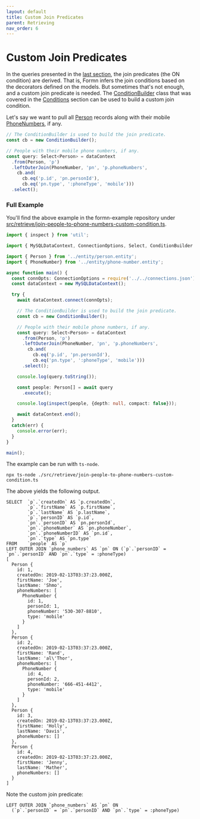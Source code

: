 ```yaml
---
layout: default
title: Custom Join Predicates
parent: Retrieving
nav_order: 6
---
```


# Custom Join Predicates

In the queries presented in the [last section](./joining.html), the join
predicates (the ON condition) are derived.  That is, Formn infers the join
conditions based on the decorators defined on the models.  But sometimes that's
not enough, and a custom join predicate is needed.  The
[ConditionBuilder](../../api-doc/latest/classes/conditionbuilder.html) class
that was covered in the [Conditions](./conditions.html) section can be used to
build a custom join condition.

Let's say we want to pull all
[Person](https://github.com/benbotto/formn-example/blob/master/src/entity/person.entity.ts)
records along with their mobile
[PhoneNumbers](https://github.com/benbotto/formn-example/blob/master/src/entity/phone-number.entity.ts),
if any.

```typescript
// The ConditionBuilder is used to build the join predicate.
const cb = new ConditionBuilder();

// People with their mobile phone numbers, if any.
const query: Select<Person> = dataContext
  .from(Person, 'p')
  .leftOuterJoin(PhoneNumber, 'pn', 'p.phoneNumbers',
    cb.and(
      cb.eq('p.id', 'pn.personId'),
      cb.eq('pn.type', ':phoneType', 'mobile')))
  .select();
```

### Full Example

You'll find the above example in the formn-example repository under
[src/retrieve/join-people-to-phone-numbers-custom-condition.ts](https://github.com/benbotto/formn-example/blob/master/src/retrieve/join-people-to-phone-numbers-custom-condition.ts).

```typescript
import { inspect } from 'util';

import { MySQLDataContext, ConnectionOptions, Select, ConditionBuilder } from 'formn';

import { Person } from '../entity/person.entity';
import { PhoneNumber} from '../entity/phone-number.entity';

async function main() {
  const connOpts: ConnectionOptions = require('../../connections.json');
  const dataContext = new MySQLDataContext();

  try {
    await dataContext.connect(connOpts);

    // The ConditionBuilder is used to build the join predicate.
    const cb = new ConditionBuilder();

    // People with their mobile phone numbers, if any.
    const query: Select<Person> = dataContext
      .from(Person, 'p')
      .leftOuterJoin(PhoneNumber, 'pn', 'p.phoneNumbers',
        cb.and(
          cb.eq('p.id', 'pn.personId'),
          cb.eq('pn.type', ':phoneType', 'mobile')))
      .select();

    console.log(query.toString());

    const people: Person[] = await query
      .execute();

    console.log(inspect(people, {depth: null, compact: false}));

    await dataContext.end();
  }
  catch(err) {
    console.error(err);
  }
}

main();
```

The example can be run with `ts-node`.

```
npx ts-node ./src/retrieve/join-people-to-phone-numbers-custom-condition.ts
```

The above yields the following output.

```
SELECT  `p`.`createdOn` AS `p.createdOn`,
        `p`.`firstName` AS `p.firstName`,
        `p`.`lastName` AS `p.lastName`,
        `p`.`personID` AS `p.id`,
        `pn`.`personID` AS `pn.personId`,
        `pn`.`phoneNumber` AS `pn.phoneNumber`,
        `pn`.`phoneNumberID` AS `pn.id`,
        `pn`.`type` AS `pn.type`
FROM    `people` AS `p`
LEFT OUTER JOIN `phone_numbers` AS `pn` ON (`p`.`personID` = `pn`.`personID` AND `pn`.`type` = :phoneType)
[
  Person {
    id: 1,
    createdOn: 2019-02-13T03:37:23.000Z,
    firstName: 'Joe',
    lastName: 'Shmo',
    phoneNumbers: [
      PhoneNumber {
        id: 1,
        personId: 1,
        phoneNumber: '530-307-8810',
        type: 'mobile'
      }
    ]
  },
  Person {
    id: 2,
    createdOn: 2019-02-13T03:37:23.000Z,
    firstName: 'Rand',
    lastName: 'al\'Thor',
    phoneNumbers: [
      PhoneNumber {
        id: 4,
        personId: 2,
        phoneNumber: '666-451-4412',
        type: 'mobile'
      }
    ]
  },
  Person {
    id: 3,
    createdOn: 2019-02-13T03:37:23.000Z,
    firstName: 'Holly',
    lastName: 'Davis',
    phoneNumbers: []
  },
  Person {
    id: 4,
    createdOn: 2019-02-13T03:37:23.000Z,
    firstName: 'Jenny',
    lastName: 'Mather',
    phoneNumbers: []
  }
]
```

Note the custom join predicate:

```
LEFT OUTER JOIN `phone_numbers` AS `pn` ON 
  (`p`.`personID` = `pn`.`personID` AND `pn`.`type` = :phoneType)
```

